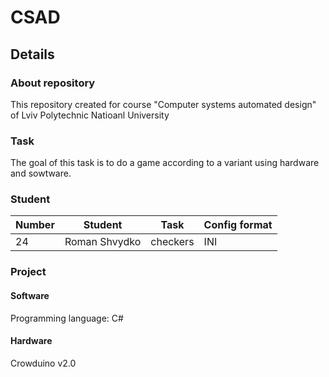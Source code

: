 # CSAD
## Details
### About repository
This repository created for course "Computer systems automated design" of Lviv Polytechnic Natioanl University
### Task
The goal of this task is to do a game according to a variant using hardware and sowtware.
### Student
| Number | Student | Task | Config format |
| --- | --- | --- | ---|
| 24 | Roman Shvydko | checkers | INI |
### Project
#### Software
Programming language: C#
#### Hardware
Crowduino v2.0
